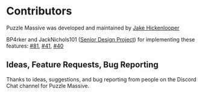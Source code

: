 # Contributors

<!--
Content is part of credits web page on the live site
http://puzzle.massive.xyz/d/credits/
-->

Puzzle Massive was developed and maintained by
[Jake Hickenlooper](https://github.com/jkenlooper)

BP4rker and JackNichols101 ([Senior Design Project](https://github.com/BP4rker/puzzle-massive)) for implementing these features:
[#81](https://github.com/jkenlooper/puzzle-massive/issues/81),
[#41](https://github.com/jkenlooper/puzzle-massive/issues/41),
[#40](https://github.com/jkenlooper/puzzle-massive/issues/40)

## Ideas, Feature Requests, Bug Reporting

Thanks to ideas, suggestions, and bug reporting from people on the Discord Chat
channel for Puzzle Massive.

<!--
Content is part of credits web page on the live site
http://puzzle.massive.xyz/d/credits/
-->
